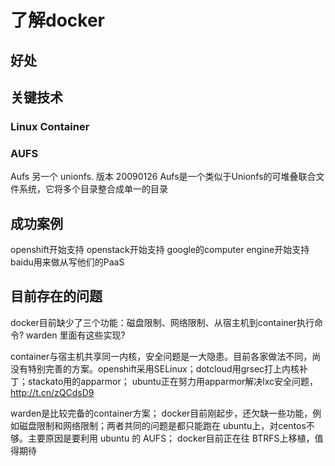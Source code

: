 # 了解docker

## 好处

## 关键技术

### Linux Container

### AUFS

Aufs 另一个 unionfs. 版本 20090126
Aufs是一个类似于Unionfs的可堆叠联合文件系统，它将多个目录整合成单一的目录


## 成功案例

openshift开始支持
openstack开始支持
google的computer engine开始支持
baidu用来做从写他们的PaaS

## 目前存在的问题

 docker目前缺少了三个功能：磁盘限制、网络限制、从宿主机到container执行命令? warden 里面有这些实现?
 
 container与宿主机共享同一内核，安全问题是一大隐患。目前各家做法不同，尚没有特别完善的方案。openshift采用SELinux；dotcloud用grsec打上内核补丁；stackato用的apparmor； ubuntu正在努力用apparmor解决lxc安全问题，http://t.cn/zQCdsD9 
 
 warden是比较完备的container方案； docker目前刚起步，还欠缺一些功能，例如磁盘限制和网络限制；两者共同的问题是都只能跑在 ubuntu上，对centos不够。主要原因是要利用 ubuntu 的 AUFS； docker目前正在往 BTRFS上移植，值得期待
 
 
